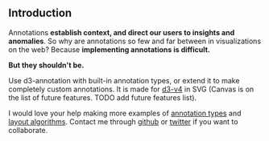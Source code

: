 ## Introduction

Annotations **establish context, and direct our users to insights and anomalies**. So why are annotations so few and far between in visualizations on the web? Because **implementing annotations is difficult.**

**But they shouldn't be.** 

Use d3-annotation with built-in annotation types, or extend it to make completely custom annotations. It is made for [d3-v4](https://github.com/d3/d3/blob/master/CHANGES.md) in SVG (Canvas is on the list of future features. TODO add future features list). 


I would love your help making more examples of [annotation types](#annotation-types) and [layout algorithms](#layout). Contact me through [github](https://www.github.com/susielu/d3-annotation) or [twitter](https://www.twitter.com/DataToViz) if you want to collaborate.